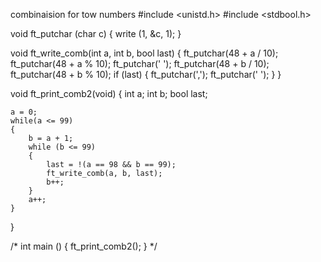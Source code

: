combinaision for tow numbers
#include <unistd.h>
#include <stdbool.h>

void	ft_putchar (char c)
{
	write (1, &c, 1);
}

void	ft_write_comb(int a, int b, bool last)
{
	ft_putchar(48 + a / 10);
	ft_putchar(48 + a % 10);
	ft_putchar(' ');
	ft_putchar(48 + b / 10);
	ft_putchar(48 + b % 10);
	if (last)
	{
		ft_putchar(',');
		ft_putchar(' ');
	}
}

void	ft_print_comb2(void)
{
	int	a;
	int	b;
	bool last;

	a = 0;
	while(a <= 99)
	{
		b = a + 1;
		while (b <= 99)
		{
			last = !(a == 98 && b == 99);
			ft_write_comb(a, b, last);
			b++;
		}
		a++;
	}
}

/* int main ()
{
	ft_print_comb2();
} */
